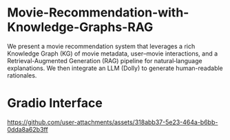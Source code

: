 # Movie-Recommendation-with-Knowledge-Graphs-RAG
We present a movie recommendation system that leverages a rich Knowledge Graph (KG) of movie metadata, user–movie interactions, and a Retrieval-Augmented Generation (RAG) pipeline for natural‐language explanations. We then integrate an LLM (Dolly) to generate human-readable rationales. 
# Gradio Interface
https://github.com/user-attachments/assets/318abb37-5e23-464a-b6bb-0dda8a62b3ff

